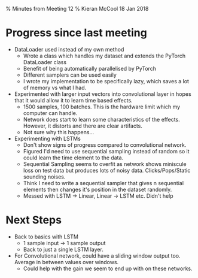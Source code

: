 % Minutes from Meeting 12
% Kieran McCool
18 Jan 2018

# Progress since last meeting

* DataLoader used instead of my own method
    - Wrote a class which handles my dataset and extends the PyTorch DataLoader class
    - Benefit of being automatically parallelised by PyTorch
    - Different samplers can be used easily
    - I wrote my implementation to be specifically lazy, which saves a lot of memory vs what I had.
* Experimented with larger input vectors into convolutional layer in hopes that it would allow it to learn time based effects.
    - 1500 samples, 100 batches. This is the hardware limit which my computer can handle.
    - Network does start to learn some characteristics of the effects. However, it distorts and there are clear artifacts.
    - Not sure why this happens...
* Experimenting with LSTMs
    - Don't show signs of progress compared to convolutional network.
    - Figured I'd need to use sequential sampling instead of random so it could learn the time element to the data.
    - Sequential Sampling seems to overfit as network shows miniscule loss on test data but produces lots of noisy data. Clicks/Pops/Static sounding noises.
    - Think I need to write a sequential sampler that gives n sequential elements then changes it's position in the dataset randomly.
    - Messed with LSTM -> Linear, Linear -> LSTM etc. Didn't help

# Next Steps

* Back to basics with LSTM
    - 1 sample input -> 1 sample output
    - Back to just a single LSTM layer.
* For Convolutional network, could have a sliding window output too. Average in between values over windows.
    - Could help with the gain we seem to end up with on these networks.
